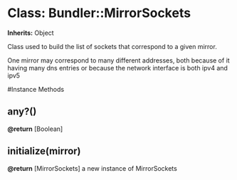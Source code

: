 # Class: Bundler::MirrorSockets
**Inherits:** Object
    

Class used to build the list of sockets that correspond to
    a given mirror.

One mirror may correspond to many different addresses, both
    because of it having many dns entries or because
    the network interface is both ipv4 and ipv5



#Instance Methods
## any?() [](#method-i-any?)

**@return** [Boolean] 

## initialize(mirror) [](#method-i-initialize)

**@return** [MirrorSockets] a new instance of MirrorSockets


